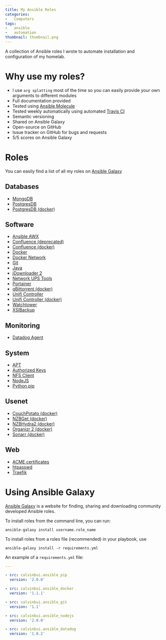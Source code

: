 ```yaml
---
title: My Ansible Roles
categories:
-   Computers
tags:
-   ansible
-   automation
thumbnail: thumbnail.png
---
```


A collection of Ansible roles I wrote to automate installation and configuration of my homelab.

<!--   more -->

# Why use my roles?
-   I use `arg splatting` most of the time so you can easily provide your own arguments to different modules
-   Full documentation provided
-   Tested using [Ansible Molecule](https://github.com/ansible/molecule)
-   Tested weekly automatically using automated [Travis CI](https://travis-ci.com/)
-   Semantic versioning
-   Shared on Ansible Galaxy
-   Open-source on GitHub
-   Issue tracker on GitHub for bugs and requests
-   5/5 scores on Ansible Galaxy

# Roles
You can easily find a list of all my roles on [Ansible Galaxy](https://galaxy.ansible.com/calvinbui)

## Databases
-   [MongoDB](https://galaxy.ansible.com/calvinbui/ansible_mongodb)
-   [PostgresDB](https://galaxy.ansible.com/calvinbui/ansible-postgres)
-   [PostgresDB (docker)](https://galaxy.ansible.com/calvinbui/ansible-postgres-docker)

## Software
-   [Ansible AWX](https://galaxy.ansible.com/calvinbui/ansible_awx)
-   [Confluence (deprecated)](https://galaxy.ansible.com/calvinbui/ansible-confluence)
-   [Confluence (docker)](https://galaxy.ansible.com/calvinbui/ansible-confluence-docker)
-   [Docker](https://galaxy.ansible.com/calvinbui/ansible_docker)
-   [Docker Network](https://galaxy.ansible.com/calvinbui/ansible_docker_network)
-   [Git](https://galaxy.ansible.com/calvinbui/ansible_git)
-   [Java](https://galaxy.ansible.com/calvinbui/ansible_java)
-   [jDownloader 2](https://galaxy.ansible.com/calvinbui/ansible_jdownloader_docker)
-   [Network UPS Tools](https://galaxy.ansible.com/calvinbui/ansible_nut)
-   [Portainer](https://galaxy.ansible.com/calvinbui/ansible_portainer)
-   [qBittorrent (docker)](https://galaxy.ansible.com/calvinbui/ansible_qbittorrent_docker)
-   [Unifi Controller](https://galaxy.ansible.com/calvinbui/ansible-unifi)
-   [Unifi Controller (docker)](https://galaxy.ansible.com/calvinbui/ansible_unifi_docker)
-   [Watchtower](https://galaxy.ansible.com/calvinbui/ansible_watchtower)
-   [XSIBackup](https://galaxy.ansible.com/calvinbui/ansible_xsibackup)

## Monitoring
-   [Datadog Agent](https://galaxy.ansible.com/calvinbui/ansible_datadog)

## System
-   [APT](https://galaxy.ansible.com/calvinbui/ansible_apt)
-   [Authorized Keys](https://galaxy.ansible.com/calvinbui/ansible_authorized_keys)
-   [NFS Client](https://galaxy.ansible.com/calvinbui/ansible_nfs_client)
-   [NodeJS](https://galaxy.ansible.com/calvinbui/ansible_nodejs)
-   [Python pip](https://galaxy.ansible.com/calvinbui/ansible_pip)

## Usenet
-   [CouchPotato (docker)](https://galaxy.ansible.com/calvinbui/ansible_couchpotato_docker)
-   [NZBGet (docker)](https://galaxy.ansible.com/calvinbui/ansible_nzbget_docker)
-   [NZBHydra2 (docker)](https://galaxy.ansible.com/calvinbui/ansible_nzbhydra_docker)
-   [Organizr 2 (docker)](https://galaxy.ansible.com/calvinbui/ansible_organizr_docker)
-   [Sonarr (docker)](https://galaxy.ansible.com/calvinbui/ansible_sonarr_docker)

## Web
-   [ACME certificates](https://galaxy.ansible.com/calvinbui/ansible_acme_certificates)
-   [htpasswd](https://galaxy.ansible.com/calvinbui/ansible_htpasswd)
-   [Traefik](https://galaxy.ansible.com/calvinbui/ansible_traefik)

# Using Ansible Galaxy

[Ansible Galaxy](https://galaxy.ansible.com/home) is a website for finding, sharing and downloading community developed Ansible roles.

To install roles from the command line, you can run:

`ansible-galaxy install username.role_name`

To install roles from a roles file (recommended) in your playbook, use

`ansible-galaxy install -r requirements.yml`

An example of a `requirements.yml` file:

```yaml
---

- src: calvinbui.ansible_pip
  version: '2.0.0'

- src: calvinbui.ansible_docker
  version: '1.1.1'

- src: calvinbui.ansible_git
  version: '1.1'

- src: calvinbui.ansible_nodejs
  version: '2.0.0'

- src: calvinbui.ansible_datadog
  version: '1.0.2'
```
